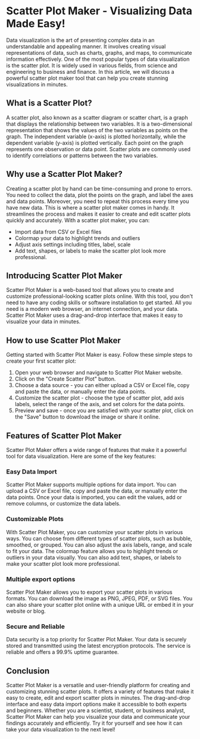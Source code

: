 # Scatter Plot Maker - Visualizing Data Made Easy!

Data visualization is the art of presenting complex data in an understandable and appealing manner. It involves creating visual representations of data, such as charts, graphs, and maps, to communicate information effectively. One of the most popular types of data visualization is the scatter plot. It is widely used in various fields, from science and engineering to business and finance. In this article, we will discuss a powerful scatter plot maker tool that can help you create stunning visualizations in minutes.

## What is a Scatter Plot?

A scatter plot, also known as a scatter diagram or scatter chart, is a graph that displays the relationship between two variables. It is a two-dimensional representation that shows the values of the two variables as points on the graph. The independent variable (x-axis) is plotted horizontally, while the dependent variable (y-axis) is plotted vertically. Each point on the graph represents one observation or data point. Scatter plots are commonly used to identify correlations or patterns between the two variables.

## Why use a Scatter Plot Maker?

Creating a scatter plot by hand can be time-consuming and prone to errors. You need to collect the data, plot the points on the graph, and label the axes and data points. Moreover, you need to repeat this process every time you have new data. This is where a scatter plot maker comes in handy. It streamlines the process and makes it easier to create and edit scatter plots quickly and accurately. With a scatter plot maker, you can:

- Import data from CSV or Excel files
- Colormap your data to highlight trends and outliers
- Adjust axis settings including titles, label, scale
- Add text, shapes, or labels to make the scatter plot look more professional.

## Introducing Scatter Plot Maker

Scatter Plot Maker is a web-based tool that allows you to create and customize professional-looking scatter plots online. With this tool, you don't need to have any coding skills or software installation to get started. All you need is a modern web browser, an internet connection, and your data. Scatter Plot Maker uses a drag-and-drop interface that makes it easy to visualize your data in minutes.

## How to use Scatter Plot Maker

Getting started with Scatter Plot Maker is easy. Follow these simple steps to create your first scatter plot:

1. Open your web browser and navigate to Scatter Plot Maker website.
2. Click on the "Create Scatter Plot" button.
3. Choose a data source - you can either upload a CSV or Excel file, copy and paste the data, or manually enter the data points.
4. Customize the scatter plot - choose the type of scatter plot, add axis labels, select the range of the axis, and set colors for the data points.
5. Preview and save - once you are satisfied with your scatter plot, click on the "Save" button to download the image or share it online.

## Features of Scatter Plot Maker

Scatter Plot Maker offers a wide range of features that make it a powerful tool for data visualization. Here are some of the key features:

### Easy Data Import

Scatter Plot Maker supports multiple options for data import. You can upload a CSV or Excel file, copy and paste the data, or manually enter the data points. Once your data is imported, you can edit the values, add or remove columns, or customize the data labels.

### Customizable Plots

With Scatter Plot Maker, you can customize your scatter plots in various ways. You can choose from different types of scatter plots, such as bubble, smoothed, or grouped. You can also adjust the axis labels, range, and scale to fit your data. The colormap feature allows you to highlight trends or outliers in your data visually. You can also add text, shapes, or labels to make your scatter plot look more professional.

### Multiple export options

Scatter Plot Maker allows you to export your scatter plots in various formats. You can download the image as PNG, JPEG, PDF, or SVG files. You can also share your scatter plot online with a unique URL or embed it in your website or blog.

### Secure and Reliable

Data security is a top priority for Scatter Plot Maker. Your data is securely stored and transmitted using the latest encryption protocols. The service is reliable and offers a 99.9% uptime guarantee.

## Conclusion

Scatter Plot Maker is a versatile and user-friendly platform for creating and customizing stunning scatter plots. It offers a variety of features that make it easy to create, edit and export scatter plots in minutes. The drag-and-drop interface and easy data import options make it accessible to both experts and beginners. Whether you are a scientist, student, or business analyst, Scatter Plot Maker can help you visualize your data and communicate your findings accurately and efficiently. Try it for yourself and see how it can take your data visualization to the next level!
